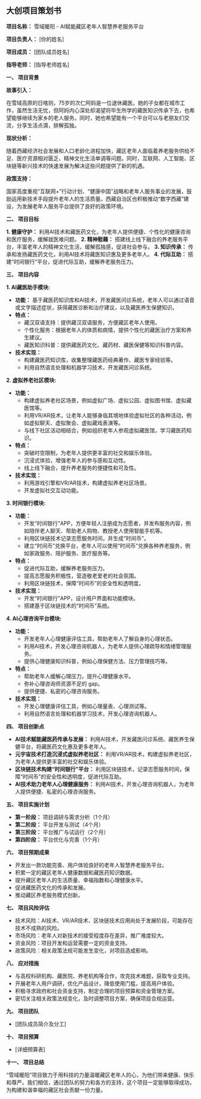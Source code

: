 ## 大创项目策划书

**项目名称：** 雪域暖阳 -  AI赋能藏区老年人智慧养老服务平台

**项目负责人：** [你的姓名]

**项目成员：** [团队成员姓名]

**指导老师：** [指导老师姓名]


**一、 项目背景**

**故事引入：**

在雪域高原的日喀则，75岁的次仁阿妈是一位退休藏医。她的子女都在城市工作，虽然生活无忧，但阿妈内心深处却渴望将毕生所学的藏医知识传承下去，也希望能够继续为家乡的老人服务。同时，她也希望能有一个平台可以与老朋友们交流，分享生活点滴，排解孤独。

**现状分析：**

随着西藏经济社会发展和人口老龄化进程加快，藏区老年人面临着养老服务供给不足、医疗资源相对匮乏、精神文化生活单调等问题。同时，互联网、人工智能、区块链等新兴技术的快速发展为解决这些问题提供了新的机遇。

**政策支持：**

国家高度重视“互联网+”行动计划、“健康中国”战略和老年人服务事业的发展，鼓励运用新技术手段提升老年人的生活质量。西藏自治区也积极推动“数字西藏”建设，为发展老年人服务平台提供了良好的政策环境。


**二、 项目目标**

**1.  健康守护：** 
利用AI技术和藏医药文化，为老年人提供便捷、个性化的健康咨询和医疗服务，缓解就医难问题。
**2.  精神慰藉：** 
搭建线上线下融合的养老服务平台，丰富老年人的精神文化生活，缓解孤独感，促进社会参与。
**3.  知识传承：** 
传承和发扬藏医药文化，利用AI技术将藏医知识惠及更多老年人。
**4.  代际互助：** 
搭建“时间银行”平台，促进代际互助，缓解养老服务压力。


**三、 项目内容**

**1.  AI藏医助手模块:**

*   **功能：** 基于藏医药知识库和AI技术，开发藏医问诊系统，老年人可以通过语音或文字描述症状，获得藏医诊断和治疗建议，以及藏医养生保健知识。
*   **特点：** 
    *   藏汉双语支持：提供藏汉双语服务，方便藏区老年人使用。
    *   个性化服务：根据老年人的体质和病情，提供个性化的藏医治疗方案和养生建议。
    *   藏医知识科普：提供藏医药文化、藏药材、藏医保健等知识科普内容。
*   **技术实现：** 
    *   构建藏医药知识库，收集整理藏医药经典著作、藏医专家经验等。
    *   利用自然语言处理和机器学习技术，开发藏医问诊系统。

**2.  虚拟养老社区模块:**

*   **功能：** 
    *   构建虚拟养老社区场景，例如虚拟广场、虚拟公园、虚拟图书馆、虚拟藏医馆等。
    *   利用VR/AR技术，让老年人能够身临其境地体验虚拟社区的各种活动，例如虚拟聊天、虚拟聚会、虚拟藏戏表演等。
    *   与线下社区活动相结合，例如组织老年人参观虚拟藏医馆，学习藏医药知识。
*   **特点：** 
    *   突破时空限制，为老年人提供更丰富的社交和娱乐体验。
    *   沉浸式体验，增强老年人的参与感和互动性。
    *   线上线下融合，提升养老服务的便捷性和可及性。
*   **技术实现：** 
    *   利用游戏引擎和VR/AR技术，构建虚拟养老社区场景。
    *   开发虚拟社交互动功能。

**3.  时间银行模块:**

*   **功能：** 
    *   开发“时间银行”APP，方便年轻人注册成为志愿者，并发布服务内容，例如陪伴老人聊天、帮助老人购物、教授老人使用智能手机等。
    *   利用区块链技术记录志愿服务时间，并生成“时间币”。
    *   建立“时间币”兑换平台，老年人可以使用“时间币”兑换各种养老服务，例如家政服务、陪护服务、医疗服务等。
*   **特点：** 
    *   促进代际互助，缓解养老服务压力。
    *   提高志愿服务积极性，营造敬老爱老的社会氛围。
    *   利用区块链技术，保障“时间币”的安全性和透明度。
*   **技术实现：** 
    *   开发“时间银行”APP，设计用户界面和功能模块。
    *   搭建基于区块链技术的“时间币”系统。

**4.  AI心理咨询平台模块:**

*   **功能：** 
    *   开发老年人心理健康评估工具，帮助老年人了解自身的心理状态。
    *   利用AI技术，开发心理咨询机器人，为老年人提供心理疏导和情绪管理服务。
    *   提供心理健康知识科普，例如心理保健方法、压力管理技巧等。
*   **特点：** 
    *   帮助老年人缓解心理压力，提升心理健康水平。
    *   弥补心理咨询师资源不足的 gap。
    *   提供便捷、私密的心理咨询服务。
*   **技术实现：** 
    *   开发心理健康评估工具，例如心理量表、心理测试等。
    *   利用自然语言处理和机器学习技术，开发心理咨询机器人。


**四、 项目创新点**

*   **AI技术赋能藏医药传承与发展：** 利用AI技术，开发藏医问诊系统、藏医养生保健平台，将藏医药文化惠及更多老年人。
*   **元宇宙技术打造沉浸式虚拟养老社区：** 利用VR/AR技术，构建虚拟养老社区，为老年人提供更丰富的社交和娱乐体验。
*   **区块链技术构建“时间银行”平台：** 利用区块链技术，记录志愿服务时间，保障“时间币”的安全性和透明度，促进代际互助。
*   **AI技术助力老年人心理健康服务：** 利用AI技术，开发心理咨询机器人，为老年人提供便捷、私密的心理咨询服务。


**五、 项目实施计划**

*   **第一阶段：** 项目调研与需求分析（1个月）
*   **第二阶段：** 平台开发与测试（4个月）
*   **第三阶段：** 平台推广与试运行（2个月）
*   **第四阶段：** 平台优化与完善（1个月）


**六、 项目预期成果**

*   开发出一款功能完善、用户体验良好的老年人智慧养老服务平台。
*   积累一定的藏区老年人健康数据和藏医药知识数据。
*   提升藏区老年人的生活质量、幸福指数和心理健康水平。
*   促进藏医药文化的传承和发展。
*   推动藏区养老服务模式创新。


**七、 项目风险评估**

*   技术风险：AI技术、VR/AR技术、区块链技术应用尚处于发展阶段，可能存在技术不成熟的风险。
*   市场风险：老年人对新技术的接受程度存在差异，推广难度较大。
*   资金风险：项目开发和运营需要一定的资金支持。
*   政策风险：相关政策法规可能发生变化，对项目造成影响。


**八、 应对措施**

*   与高校科研机构、藏医院、养老机构等合作，攻克技术难题，获取专业支持。
*   开展老年人用户调研，优化产品设计，降低使用门槛，提高用户体验。
*   积极寻求政府和社会资金支持，制定合理的项目预算和资金管理方案。
*   密切关注相关政策法规变化，及时调整项目方案，确保项目合规运营。


**九、 项目团队**

*   [团队成员简介及分工]


**十、 项目预算**

*   [详细预算表]


**十一、 项目总结**

“雪域暖阳”项目致力于用科技的力量温暖藏区老年人的心，为他们带来健康、快乐和尊严。我们相信，通过团队的努力和各方的支持，这个项目一定能够取得成功，为构建和谐幸福的藏区社会贡献一份力量。
